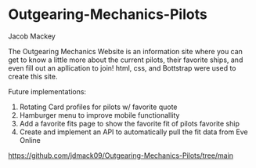 # Outgearing-Mechanics-Pilots
Jacob Mackey

The Outgearing Mechanics Website is an information site where you can get to know a little more about the current pilots, their favorite ships, and even fill out an apllication to join! html, css, and Bottstrap were used to create this site.

Future implementations:
1. Rotating Card profiles for pilots w/ favorite quote
2. Hamburger menu to improve mobile functionallity
3. Add a favorite fits page to show the favorite fit of pilots favorite ship
4. Create and implement an API to automatically pull the fit data from Eve Online

https://github.com/jdmack09/Outgearing-Mechanics-Pilots/tree/main